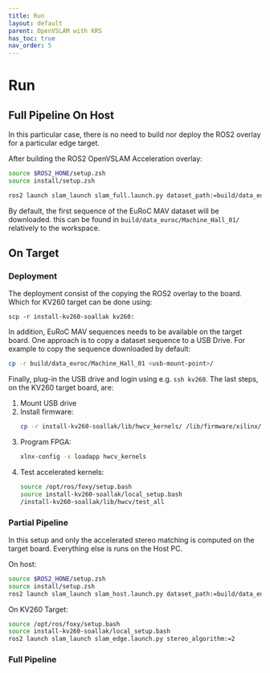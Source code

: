 ```yaml
---
title: Run
layout: default
parent: OpenVSLAM with KRS
has_toc: true
nav_order: 5
---
```


# Run
## Full Pipeline On Host

In this particular case, there is no need to build nor deploy the ROS2 overlay for a particular edge target. 

After building the ROS2 OpenVSLAM Acceleration overlay:

```bash
source $ROS2_HONE/setup.zsh 
source install/setup.zsh

ros2 launch slam_launch slam_full.launch.py dataset_path:=build/data_euroc/Machine_Hall_01/ dataset_period:=100 dataset_type:=<dataset-path>  system_type:=stereo start_pangolin_viewer:=true start_rviz2:=true

```

By default, the first sequence of the EuRoC MAV dataset will be downloaded. this can be found in `build/data_euroc/Machine_Hall_01/` relatively to the workspace.


## On Target

### Deployment

The deployment consist of the copying the ROS2 overlay to the board. Which for KV260 target can be done using: 
```
scp -r install-kv260-soallak kv260:
```

In addition, EuRoC MAV sequences needs to be available on the target board. One approach is to copy a dataset sequence to a USB Drive. For example to copy the sequence downloaded by default: 

```bash
cp -r build/data_euroc/Machine_Hall_01 <usb-mount-point>/
```

Finally, plug-in the USB drive and login using e.g. `ssh kv260`. The last steps, on the KV260 target board, are:
1. Mount USB drive
2. Install firmware:
    ```bash
    cp -r install-kv260-soallak/lib/hwcv_kernels/ /lib/firmware/xilinx/
    ```
3. Program FPGA:
    ```bash
    xlnx-config -x loadapp hwcv_kernels
    ```
4. Test accelerated kernels:
    ```bash
    source /opt/ros/foxy/setup.bash
    source install-kv260-soallak/local_setup.bash 
    /install-kv260-soallak/lib/hwcv/test_all
    ```

### Partial Pipeline

In this setup and only the accelerated stereo matching is computed on the target board. Everything else is runs on the Host PC.

On host:

```bash
source $ROS2_HONE/setup.zsh 
source install/setup.zsh
ros2 launch slam_launch slam_host.launch.py dataset_path:=build/data_euroc/Machine_Hall_01/ dataset_period:=500 dataset_type:=euroc start_rviz2:=true start_pangolin_viewer:=true
```

On KV260 Target:

```bash
source /opt/ros/foxy/setup.bash
source install-kv260-soallak/local_setup.bash 
ros2 launch slam_launch slam_edge.launch.py stereo_algorithm:=2
```

### Full Pipeline
